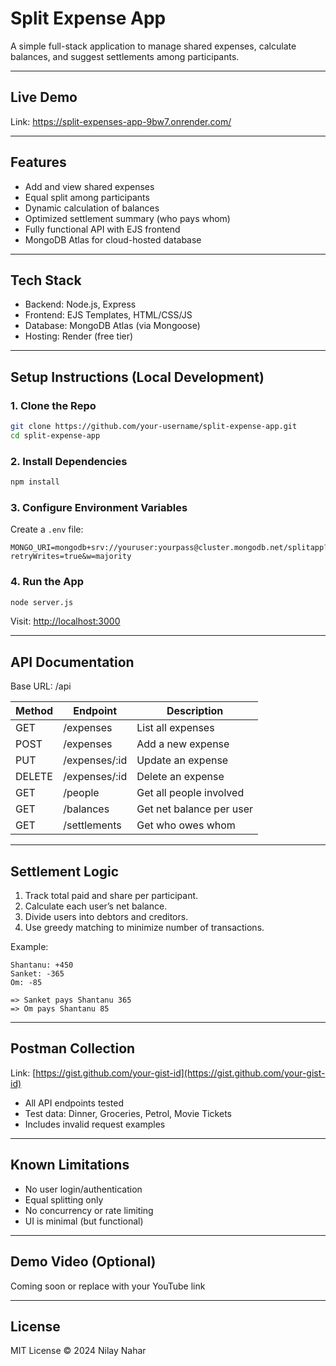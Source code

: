 # Split Expense App

A simple full-stack application to manage shared expenses, calculate balances, and suggest settlements among participants.

---

## Live Demo

Link: https://split-expenses-app-9bw7.onrender.com/


---

## Features

* Add and view shared expenses
* Equal split among participants
* Dynamic calculation of balances
* Optimized settlement summary (who pays whom)
* Fully functional API with EJS frontend
* MongoDB Atlas for cloud-hosted database

---

## Tech Stack

* Backend: Node.js, Express
* Frontend: EJS Templates, HTML/CSS/JS
* Database: MongoDB Atlas (via Mongoose)
* Hosting: Render (free tier)

---

## Setup Instructions (Local Development)

### 1. Clone the Repo

```bash
git clone https://github.com/your-username/split-expense-app.git
cd split-expense-app
```

### 2. Install Dependencies

```bash
npm install
```

### 3. Configure Environment Variables

Create a `.env` file:

```
MONGO_URI=mongodb+srv://youruser:yourpass@cluster.mongodb.net/splitapp?retryWrites=true&w=majority
```

### 4. Run the App

```bash
node server.js
```

Visit: [http://localhost:3000](http://localhost:3000)

---

## API Documentation

Base URL: /api

| Method | Endpoint       | Description              |
| ------ | -------------- | ------------------------ |
| GET    | /expenses      | List all expenses        |
| POST   | /expenses      | Add a new expense        |
| PUT    | /expenses/\:id | Update an expense        |
| DELETE | /expenses/\:id | Delete an expense        |
| GET    | /people        | Get all people involved  |
| GET    | /balances      | Get net balance per user |
| GET    | /settlements   | Get who owes whom        |

---

## Settlement Logic

1. Track total paid and share per participant.
2. Calculate each user’s net balance.
3. Divide users into debtors and creditors.
4. Use greedy matching to minimize number of transactions.

Example:

```
Shantanu: +450
Sanket: -365
Om: -85

=> Sanket pays Shantanu 365
=> Om pays Shantanu 85
```

---

## Postman Collection

Link: [https://gist.github.com/your-gist-id](https://gist.github.com/your-gist-id)

* All API endpoints tested
* Test data: Dinner, Groceries, Petrol, Movie Tickets
* Includes invalid request examples

---

## Known Limitations

* No user login/authentication
* Equal splitting only
* No concurrency or rate limiting
* UI is minimal (but functional)

---

## Demo Video (Optional)

Coming soon or replace with your YouTube link

---

## License

MIT License © 2024 Nilay Nahar
